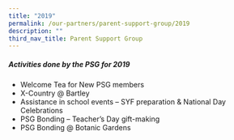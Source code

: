 ```yaml
---
title: "2019"
permalink: /our-partners/parent-support-group/2019
description: ""
third_nav_title: Parent Support Group
---
```

##### Activities done by the PSG for 2019

* Welcome Tea for New PSG members
* X-Country @ Bartley
* Assistance in school events – SYF preparation & National Day Celebrations
* PSG Bonding – Teacher’s Day gift-making
* PSG Bonding @ Botanic Gardens